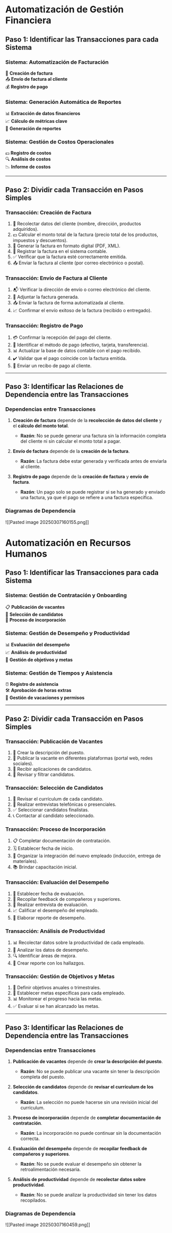 # **Automatización de Gestión Financiera**

## **Paso 1: Identificar las Transacciones para cada Sistema**

### **Sistema: Automatización de Facturación**

🧾 **Creación de factura**  
📤 **Envío de factura al cliente**  
💰 **Registro de pago**

### **Sistema: Generación Automática de Reportes**

📊 **Extracción de datos financieros**  
📈 **Cálculo de métricas clave**  
📑 **Generación de reportes**

### **Sistema: Gestión de Costos Operacionales**

💵 **Registro de costos**  
🔍 **Análisis de costos**  
📉 **Informe de costos**

---

## **Paso 2: Dividir cada Transacción en Pasos Simples**

### **Transacción: Creación de Factura**

1. 👤 Recolectar datos del cliente (nombre, dirección, productos adquiridos).
2. 💵 Calcular el monto total de la factura (precio total de los productos, impuestos y descuentos).
3. 📝 Generar la factura en formato digital (PDF, XML).
4. 💼 Registrar la factura en el sistema contable.
5. ✅ Verificar que la factura esté correctamente emitida.
6. 📤 Enviar la factura al cliente (por correo electrónico o postal).

### **Transacción: Envío de Factura al Cliente**

1. 📬 Verificar la dirección de envío o correo electrónico del cliente.
2. 📨 Adjuntar la factura generada.
3. 📤 Enviar la factura de forma automatizada al cliente.
4. 📈 Confirmar el envío exitoso de la factura (recibido o entregado).

### **Transacción: Registro de Pago**

1. 💳 Confirmar la recepción del pago del cliente.
2. 💸 Identificar el método de pago (efectivo, tarjeta, transferencia).
3. 📊 Actualizar la base de datos contable con el pago recibido.
4. ✔️ Validar que el pago coincide con la factura emitida.
5. 🧾 Enviar un recibo de pago al cliente.

---

## **Paso 3: Identificar las Relaciones de Dependencia entre las Transacciones**

### **Dependencias entre Transacciones**

1. **Creación de factura** depende de la **recolección de datos del cliente** y el **cálculo del monto total**.
    - **Razón**: No se puede generar una factura sin la información completa del cliente ni sin calcular el monto total a pagar.

2. **Envío de factura** depende de la **creación de la factura**.
    - **Razón**: La factura debe estar generada y verificada antes de enviarla al cliente.

3. **Registro de pago** depende de la **creación de factura** y **envío de factura**.
    - **Razón**: Un pago solo se puede registrar si se ha generado y enviado una factura, ya que el pago se refiere a una factura específica.

### **Diagramas de Dependencia**

![[Pasted image 20250307160155.png]]


# **Automatización en Recursos Humanos**

## **Paso 1: Identificar las Transacciones para cada Sistema**

### **Sistema: Gestión de Contratación y Onboarding**

📋 **Publicación de vacantes**  
💼 **Selección de candidatos**  
👥 **Proceso de incorporación**

### **Sistema: Gestión de Desempeño y Productividad**

📊 **Evaluación del desempeño**  
📈 **Análisis de productividad**  
📝 **Gestión de objetivos y metas**

### **Sistema: Gestión de Tiempos y Asistencia**

⏰ **Registro de asistencia**  
🛠️ **Aprobación de horas extras**  
📝 **Gestión de vacaciones y permisos**

---

## **Paso 2: Dividir cada Transacción en Pasos Simples**

### **Transacción: Publicación de Vacantes**

1. 📝 Crear la descripción del puesto.
2. 📢 Publicar la vacante en diferentes plataformas (portal web, redes sociales).
3. 📧 Recibir aplicaciones de candidatos.
4. 🔄 Revisar y filtrar candidatos.

### **Transacción: Selección de Candidatos**

1. 📂 Revisar el currículum de cada candidato.
2. 🎤 Realizar entrevistas telefónicas o presenciales.
3. ✅ Seleccionar candidatos finalistas.
4. 📞 Contactar al candidato seleccionado.

### **Transacción: Proceso de Incorporación**

1. 📋 Completar documentación de contratación.
2. 🗓️ Establecer fecha de inicio.
3. 🏢 Organizar la integración del nuevo empleado (inducción, entrega de materiales).
4. 📚 Brindar capacitación inicial.

### **Transacción: Evaluación del Desempeño**

1. 📅 Establecer fecha de evaluación.
2. 📑 Recopilar feedback de compañeros y superiores.
3. 💬 Realizar entrevista de evaluación.
4. 📈 Calificar el desempeño del empleado.
5. 📝 Elaborar reporte de desempeño.

### **Transacción: Análisis de Productividad**

1. 📊 Recolectar datos sobre la productividad de cada empleado.
2. 🧮 Analizar los datos de desempeño.
3. 🔍 Identificar áreas de mejora.
4. 📑 Crear reporte con los hallazgos.

### **Transacción: Gestión de Objetivos y Metas**

1. 📝 Definir objetivos anuales o trimestrales.
2. 🎯 Establecer metas específicas para cada empleado.
3. 📊 Monitorear el progreso hacia las metas.
4. ✅ Evaluar si se han alcanzado las metas.

---

## **Paso 3: Identificar las Relaciones de Dependencia entre las Transacciones**

### **Dependencias entre Transacciones**

1. **Publicación de vacantes** depende de **crear la descripción del puesto**.
    - **Razón**: No se puede publicar una vacante sin tener la descripción completa del puesto.

2. **Selección de candidatos** depende de **revisar el currículum de los candidatos**.
    - **Razón**: La selección no puede hacerse sin una revisión inicial del currículum.

3. **Proceso de incorporación** depende de **completar documentación de contratación**.
    - **Razón**: La incorporación no puede continuar sin la documentación correcta.

4. **Evaluación del desempeño** depende de **recopilar feedback de compañeros y superiores**.
    - **Razón**: No se puede evaluar el desempeño sin obtener la retroalimentación necesaria.

5. **Análisis de productividad** depende de **recolectar datos sobre productividad**.
    - **Razón**: No se puede analizar la productividad sin tener los datos recopilados.

### **Diagramas de Dependencia**

![[Pasted image 20250307160459.png]]
